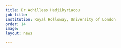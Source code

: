 ```yaml
---
title: Dr Achilleas Hadjikyriacou
job-title:
institution: Royal Holloway, University of London
order: 14
image:
layout: news

---
```

